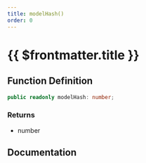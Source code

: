 ```yaml
---
title: modelHash()
order: 0
---
```


# {{ $frontmatter.title }}

## Function Definition

```ts
public readonly modelHash: number;
```

### Returns

* number

## Documentation

<!--@include: ./parts/modelHash.md-->

